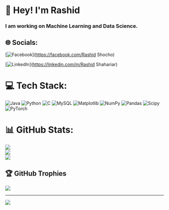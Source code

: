 # 💫 Hey! I'm Rashid
### I am working on Machine Learning and Data Science.


## 🌐 Socials:
[![Facebook](https://img.shields.io/badge/Facebook-%231877F2.svg?logo=Facebook&logoColor=white)](https://facebook.com/Rashid Shocho) 

[![LinkedIn](https://img.shields.io/badge/LinkedIn-%230077B5.svg?logo=linkedin&logoColor=white)](https://linkedin.com/in/Rashid Shahariar) 

# 💻 Tech Stack:
![Java](https://img.shields.io/badge/java-%23ED8B00.svg?style=for-the-badge&logo=openjdk&logoColor=white) ![Python](https://img.shields.io/badge/python-3670A0?style=for-the-badge&logo=python&logoColor=ffdd54) ![C](https://img.shields.io/badge/c-%2300599C.svg?style=for-the-badge&logo=c&logoColor=white) ![MySQL](https://img.shields.io/badge/mysql-%2300000f.svg?style=for-the-badge&logo=mysql&logoColor=white) ![Matplotlib](https://img.shields.io/badge/Matplotlib-%23ffffff.svg?style=for-the-badge&logo=Matplotlib&logoColor=black) ![NumPy](https://img.shields.io/badge/numpy-%23013243.svg?style=for-the-badge&logo=numpy&logoColor=white) ![Pandas](https://img.shields.io/badge/pandas-%23150458.svg?style=for-the-badge&logo=pandas&logoColor=white) ![Scipy](https://img.shields.io/badge/SciPy-%230C55A5.svg?style=for-the-badge&logo=scipy&logoColor=%white) ![PyTorch](https://img.shields.io/badge/PyTorch-%23EE4C2C.svg?style=for-the-badge&logo=PyTorch&logoColor=white)
# 📊 GitHub Stats:
![](https://github-readme-stats.vercel.app/api?username=Rashid-Shocho&theme=dark&hide_border=false&include_all_commits=true&count_private=true)<br/>
![](https://github-readme-streak-stats.herokuapp.com/?user=Rashid-Shocho&theme=dark&hide_border=false)<br/>
![](https://github-readme-stats.vercel.app/api/top-langs/?username=Rashid-Shocho&theme=dark&hide_border=false&include_all_commits=true&count_private=true&layout=compact)

## 🏆 GitHub Trophies
![](https://github-profile-trophy.vercel.app/?username=Rashid-Shocho&theme=radical&no-frame=true&no-bg=false&margin-w=4)



---
[![](https://visitcount.itsvg.in/api?id=Rashid-Shocho&icon=3&color=11)](https://visitcount.itsvg.in)

<!-- Proudly created with GPRM ( https://gprm.itsvg.in ) -->
